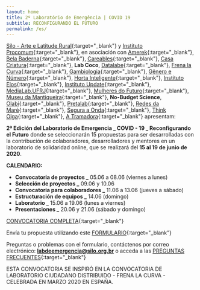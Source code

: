 ```yaml
---
layout: home
title: 2º Laboratório de Emergência | COVID 19
subtitle: RECONFIGURANDO EL FUTURO  
permalink: /es/
---
```



[Silo - Arte e Latitude Rural](https://silo.org.br/){:target="_blank"} y [Instituto Procomum](https://www.procomum.org/){:target="_blank"}, en asociación con [Amerek](https://twitter.com/amerek_ufmg){:target="_blank"}, [Bela Baderna](http://belabaderna.com.br/){:target="_blank"}, [Careables](https://www.careables.org/){:target="_blank"}, [Casa Criatura](https://www.instagram.com/casacriatura/){:target="_blank"}, **Lab Coco**, [Datalabe](https://datalabe.org/){:target="_blank"}, [Frena la Curva](https://frenalacurva.net/){:target="_blank"}, [Gambiologia](http://www.gambiologia.net/blog/){:target="_blank"}, [Gênero e Número](http://www.generonumero.media/){:target="_blank"},
[Horta Inteligente](https://hortainteligente.wixsite.com/hortainteligente){:target="_blank"}, [Instituto Elos](https://institutoelos.org/){:target="_blank"}, [Instituto Update](https://www.institutoupdate.org.br/){:target="_blank"}, [MediaLab.UFRJ](href="http://medialabufrj.net/"){:target="_blank"}, [Mulheres do Futuro](https://www.instagram.com/mulheresdofuturopa/){:target="_blank"}, [Museu da Mantiqueira](https://museudamantiqueira.com.br/){:target="_blank"}, **No-Budget Science**, [Olabi](https://www.olabi.org.br){:target="_blank"}, [Pretalab](https://www.pretalab.com/){:target="_blank"}, [Redes da Maré](http://www.redesdamare.org.br/){:target="_blank"}, [Segura a Onda](https://seguraaonda.com.br/){:target="_blank"}, [Think Olga](https://www.thinkolga.com/){:target="_blank"}, [A Tramadora](https://www.tramadora.net/){:target="_blank"} apresentam:

**2ª Edición del Laboratorio de Emergencia _ COVID - 19 _ Reconfigurando el Futuro** donde se seleccionarán 15 propuestas para ser desarrolladas con la contribución de colaboradores, desarrolladores y mentores en un laboratorio de solidaridad online, que se realizará del **15 al 19 de junio de 2020**.


**CALENDARIO:**
  
* **Convocatoria de proyectos       _** 05.06 a 08.06 (viernes a lunes)
* **Selección de proyectos          _** 09.06 y 10.06
* **Convocatoria para colaboradores _** 11.06 a 13.06 (jueves a sábado)
* **Estructuración de equipos       _** 14.06 (domingo)
* **Laboratorio                     _** 15.06 a 19.06 (lunes a viernes) 
* **Presentaciones                  _** 20.06 y 21.06 (sábado y domingo)



[CONVOCATORIA COMPLETA](/media/docs/PT_CHAMADA_PROJETOS_LAB_DE_EMERGENCIA.pdf){:target="_blank"} 


Envía tu propuesta utilizando este [FORMULARIO](https://forms.gle/aVSeVZ793wgiNiQd7){:target="_blank"}
  
  
Preguntas o problemas con el formulario, contáctenos por correo electrónico:  **labdeemergencia@silo.org.br** 
o acceda a las [PREGUNTAS FRECUENTES](/perguntas){:target="_blank"}

ESTA CONVOCATORIA SE INSPIRÓ EN LA CONVOCATORIA DE LABORATORIO CIUDADANO DISTRIBUIDO - FRENA LA CURVA - CELEBRADA EN MARZO 2020 EN ESPAÑA.